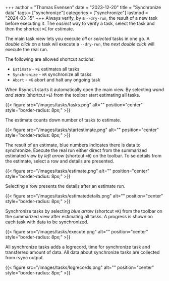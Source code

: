 +++
author = "Thomas Evensen"
date = "2023-12-20"
title =  "Synchronize data"
tags = ["synchronize"]
categories = ["synchronize"]
lastmod = "2024-03-15"
+++
Always verify, by a `--dry-run`,  the result of a new task before executing it. The *easiest* way to verify a task, select the task and then the shortcut `⌘E` for estimate.

The main task view lets you execute *all* or *selected* tasks in one go. A *double click* on a task wil execute a `--dry-run`, the *next double click* will execute the real run. 

The following are allowed shortcut actions:

- `Estimate` - `⌘E` estimates all tasks
- `Synchronize` - `⌘R` synchronize all tasks 
- `Abort` - `⌘K` abort and halt any ongoing task

When RsyncUI starts it automatically open the main view. By selecting *wand and stars*  (shortcut `⌘E`) from the toolbar start estimating all tasks.

{{< figure src="/images/tasks/tasks.png" alt="" position="center" style="border-radius: 8px;" >}}

The estimate counts down number of tasks to estimate. 

{{< figure src="/images/tasks/startestimate.png" alt="" position="center" style="border-radius: 8px;" >}}

The result of an estimate, blue numbers indicates there is data to synchronize.  Execute the real run either direct from the summarized estimated view by *left arrow* (shortcut `⌘R`) on the toolbar. To se details from the estimate, select a row and details are presented. 

{{< figure src="/images/tasks/estimate.png" alt="" position="center" style="border-radius: 8px;" >}}

Selecting a row presents the details after an estimate run.

{{< figure src="/images/tasks/estimatedetails.png" alt="" position="center" style="border-radius: 8px;" >}}

Synchronize tasks by selecting *blue arrow* (shortcut `⌘R`) from the toolbar on the summarized view after estimating all tasks. A progress is shown on each task with data to be synchronized.

 {{< figure src="/images/tasks/execute.png" alt="" position="center" style="border-radius: 8px;" >}}
 
 All synchronize tasks adds a logrecord, time for synchronize task and transferred amount of data. All data about synchronize tasks are collected from rsync output.
 
 {{< figure src="/images/tasks/logrecords.png" alt="" position="center" style="border-radius: 8px;" >}}
